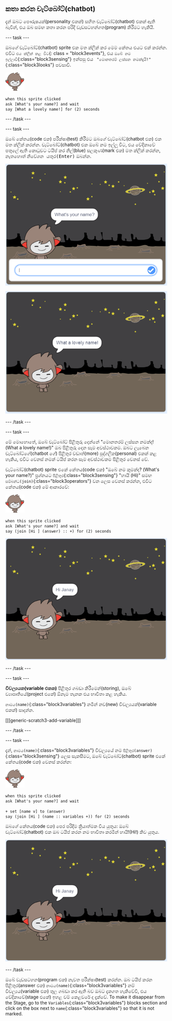 ## කතා කරන චැට්බෝට්(chatbot)

දැන් ඔබට පෞරුෂයක්(personality එකක්) සහිත චැට්බෝට්(chatbot) එකක් ඇති බැවින්, එය ඔබ සමඟ කතා කරන පරිදි වැඩසටහන්ගත(program) කිරීමට හැකියි.

\--- task \---

ඔබගේ චැට්බෝට්(chatbot) sprite එක මත ක්ලික් කර මෙම කේතය එයට එක් කරන්න. එවිට `එය ක්ලික් කළ විට`{: class = "block3events"}, එය `ඔබේ නම ඉල්ලාවි`{:class="block3sensing"} ඉන්පසු එය ` "මොනතරම් ලස්සන නමක්දැයි!"`{:class="block3looks"} පවසාවි.

![නැනෝ sprite](images/nano-sprite.png)

```blocks3
when this sprite clicked
ask [What's your name?] and wait
say [What a lovely name!] for (2) seconds
```

\--- /task \---

\--- task \---

ඔබේ කේතය(code එක) පරීක්ෂා(test) කිරීමට ඔබගේ චැට්බෝට්(chatbot එක) එක මත ක්ලික් කරන්න. චැට්බෝට්(chatbot) එක ඔබේ නම ඉල්ලූ විට, එය වේදිකාවේ පතුලේ ඇති කොටුවට ටයිප් කර නිල්(blue) සලකුණ(mark එක) මත ක්ලික් කරන්න, නැතහොත් <kbd>නිවේශන යතුර(Enter)</kbd> ඔබන්න.

![චැට්බෝට්(chatbot ගේ) ප්‍රතිචාරයක් පරීක්ෂා(test) කිරීම](images/chatbot-ask-test1.png)

![චැට්බෝට්(chatbot ගේ) ප්‍රතිචාරයක් පරීක්ෂා(test) කිරීම](images/chatbot-ask-test2.png)

\--- /task \---

\--- task \---

මේ මොහොතේ, ඔබේ චැට්බෝට් පිළිතුරු දෙන්නේ "මොනතරම් ලස්සන නමක්ද! (What a lovely name!)" ඔබ පිළිතුරු දෙන සෑම අවස්ථාවකම. ඔබට ලැබෙන චැට්බෝට්ගේ(chatbot ගේ) පිළිතුර වඩාත්(more) පුද්ගලික(personal) එකක් කළ හැකිය, එවිට වෙනස් නමක් ටයිප් කරන සෑම අවස්ථාවකම පිළිතුර වෙනස් වේ.

චැට්බෝට්(chatbot) sprite එකේ කේතය(code එක) "ඔබේ නම කුමක්ද? (What's your name?)" ප්‍රශ්නයට `පිළිතුර`{:class="block3sensing"} "හායි (Hi)" සමඟ `සම්බන්ධ(join)`{:class="block3operators"} වන ලෙස වෙනස් කරන්න, එවිට කේතය(code එක) මේ ආකාරවේ:

![නැනෝ sprite](images/nano-sprite.png)

```blocks3
when this sprite clicked
ask [What's your name?] and wait
say (join [Hi ] (answer) :: +) for (2) seconds
```

![පුද්ගලීකරණය(personalised) කළ පිළිතුරක්(reply) පරීක්ෂා කිරීම](images/chatbot-answer-test.png)

\--- /task \---

\--- task \---

**විචල්‍යයක(variable එකක)** පිළිතුර ගබඩා කිරීමෙන්(storing), ඔබේ ව්‍යාපෘතියේ(project එකේ) ඕනෑම තැනක එය භාවිතා කළ හැකිය.

`නාමය(name)`{:class="block3variables"} නමින් නව(new) විචල්‍යයක්(variable එකක්) සාදන්න.

[[[generic-scratch3-add-variable]]]

\--- /task \---

\--- task \---

දැන්, `නාමය(name)`{:class="block3variables"} විචල්‍යයේ නම `පිළිතුර(answer)`{:class="block3sensing"} ලෙස සැකසීමට, ඔබේ චැට්බෝට්(chatbot) sprite එකේ කේතය(code එක) වෙනස් කරන්න:

![නැනෝ sprite](images/nano-sprite.png)

```blocks3
when this sprite clicked
ask [What's your name?] and wait

+ set [name v] to (answer)
say (join [Hi ] (name :: variables +)) for (2) seconds
```

ඔබගේ කේතය(code එක) පෙර පරිදිම ක්‍රියාත්මක විය යුතුය: ඔබේ චැට්බෝට්(chatbot) එක ඔබ ටයිප් කරන නම භාවිතා කරමින් හායි!(Hi!) කිව යුතුය.

![පුද්ගලීකරණය(personalised) කළ පිළිතුරක්(reply) පරීක්ෂා(test) කිරීම](images/chatbot-answer-test.png)

\--- /task \---

ඔබේ වැඩසටහන(program එක) නැවත පරීක්ෂා(test) කරන්න. ඔබ ටයිප් කරන පිළිතුර(answer එක) `නාමය(name)`{:class="block3variables"} නම් විචල්‍යය(variable එක) තුල ගබඩා කර ඇති බව ඔබට දැකගත හැකිවේවි, එය වේදිකාවේ(stage එකේ) ඉහළ වම් කෙළවරේ ද දැක්වේ. To make it disappear from the Stage, go to the `Variables`{:class="block3variables"} blocks section and click on the box next to `name`{:class="block3variables"} so that it is not marked.